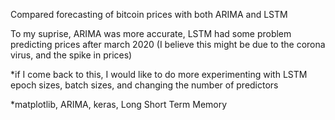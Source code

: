 Compared forecasting of bitcoin prices with both ARIMA and LSTM 


To my suprise, ARIMA was more accurate, LSTM had some problem predicting prices after march 2020 (I believe this might be 
due to the corona virus, and the spike in prices)


*if I come back to this, I would like to do more experimenting with LSTM epoch sizes, batch sizes, and changing the number 
of predictors

*matplotlib, ARIMA, keras, Long Short Term Memory 
